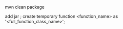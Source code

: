 mvn clean package

add jar <path-to-jar>;
create temporary function <function_name> as '<full_function_class_name>';